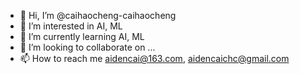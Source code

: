 - 👋 Hi, I’m @caihaocheng-caihaocheng
- 👀 I’m interested in AI, ML
- 🌱 I’m currently learning AI, ML
- 💞️ I’m looking to collaborate on ...
- 📫 How to reach me aidencai@163.com, aidencaichc@gmail.com

<!---
caihaocheng-caihaocheng/caihaocheng-caihaocheng is a ✨ special ✨ repository because its `README.md` (this file) appears on your GitHub profile.
You can click the Preview link to take a look at your changes.
--->
